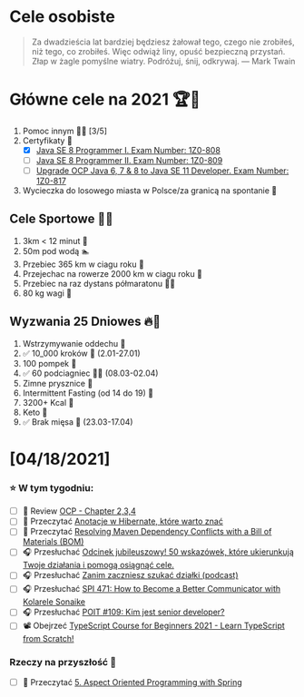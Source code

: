 Cele osobiste
==============
> Za dwadzieścia lat bardziej będziesz żałował tego, czego nie zrobiłeś, niż tego, co zrobiłeś. Więc odwiąż liny, opuść bezpieczną przystań. Złap w żagle pomyślne wiatry. Podróżuj, śnij, odkrywaj.
> — Mark Twain

# Główne cele na 2021 🏆🥇
1. Pomoc innym 🧚‍♂️ [3/5]
2. Certyfikaty 📜
   - [x] [Java SE 8 Programmer I. Exam Number: 1Z0-808](https://education.oracle.com/es/java-se-8-programmer-ii/pexam_1Z0-808)
   - [ ] [Java SE 8 Programmer II. Exam Number: 1Z0-809](https://education.oracle.com/es/java-se-8-programmer-ii/pexam_1Z0-809)
   - [ ]  [Upgrade OCP Java 6, 7 & 8 to Java SE 11 Developer. Exam Number: 1Z0-817](https://education.oracle.com/upgrade-ocp-java-6-7-8-to-java-se-11-developer/pexam_1Z0-817)
4. Wycieczka do losowego miasta w Polsce/za granicą na spontanie 🚙

## Cele Sportowe 💪🥈
1. 3km < 12 minut 👟
2. 50m pod wodą 🏊
3. Przebiec 365 km w ciagu roku 🏃
4. Przejechac na rowerze 2000 km w ciagu roku 🚴
5. Przebiec na raz dystans półmaratonu 🏃‍♀️
6. 80 kg wagi 💪

## Wyzwania 25 Dniowes 🔥🥉
1. Wstrzymywanie oddechu 🧘
2. ✅ 10_000 kroków 🦶 (2.01-27.01)
3. 100 pompek 🙇
4. ✅ 60 podciagniec 🏋️‍♂️ (08.03-02.04)
5. Zimne prysznice 🚿
6. Intermittent Fasting (od 14 do 19) 🥪
7. 3200+ Kcal 🍌
8. Keto 🥑
9. ✅ Brak mięsa 🍎 (23.03-17.04)

# [04/18/2021]

### ⭐ W tym tygodniu:
- [ ] 📗 Review [OCP - Chapter 2,3,4](https://www.amazon.com/OCP-Certified-Professional-Programmer-1Z0-809-dp-1119067901/dp/1119067901/ref=mt_other?_encoding=UTF8&me=&qid=)
- [ ] 📗 Przeczytać [Anotacje w Hibernate, które warto znać](https://softwareskill.pl/anotacje-hibernate)
- [ ] 📗 Przeczytać [Resolving Maven Dependency Conflicts with a Bill of Materials (BOM)](https://reflectoring.io/maven-bom/)
- [ ] 🎧 Przesłuchać [Odcinek jubileuszowy! 50 wskazówek, które ukierunkują Twoje działania i pomogą osiągnąć cele.](https://zaprojektujswojezycie.pl/odcinek-jubileuszowy-50-wskazowek-ktore-ukierunkuja-twoje-dzialania-i-pomoga-osiagnac-cele/)
- [ ] 🎧 Przesłuchać [Zanim zaczniesz szukać działki (podcast)](https://blog.poradnik-budowlany.com/co-zanim-zaczniesz-szukac-dzialki-podcast/)
- [ ] 🎧 Przesłuchać [SPI 471: How to Become a Better Communicator with Kolarele Sonaike](https://www.smartpassiveincome.com/podcasts/become-a-better-communicator/)
- [ ] 🎧 Przesłuchać [POIT #109: Kim jest senior developer?](https://porozmawiajmyoit.pl/poit-109-kim-jest-senior-developer/)
- [ ] 📽️ Obejrzeć [TypeScript Course for Beginners 2021 - Learn TypeScript from Scratch!](https://youtu.be/BwuLxPH8IDs)

### Rzeczy na przyszłość 🏅
- [ ] 📗 Przeczytać [5. Aspect Oriented Programming with Spring](https://docs.spring.io/spring-framework/docs/current/reference/html/core.html#aop)
